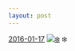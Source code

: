 ```yaml
---
layout: post
---
```


<p>
  <time><a href="/462">2016-01-17</a></time>
  <a href="/462"><img src="{{ site.assets_url }}/462-480.jpg" srcset="{{ site.assets_url }}/462-960.jpg 960w, {{ site.assets_url }}/462-720.jpg 720w, {{ site.assets_url }}/462-480.jpg 480w, {{ site.assets_url }}/462-240.jpg 240w" sizes="(min-width: 700px) 50vw, calc(100vw - 2rem)" alt="❄️" /></a>
  <span>❄️</span>
</p>
